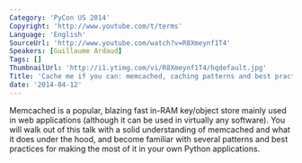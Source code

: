 ```yaml
---
Category: 'PyCon US 2014'
Copyright: 'http://www.youtube.com/t/terms'
Language: 'English'
SourceUrl: 'http://www.youtube.com/watch?v=R8Xmeynf1T4'
Speakers: [Guillaume Ardaud]
Tags: []
ThumbnailUrl: 'http://i1.ytimg.com/vi/R8Xmeynf1T4/hqdefault.jpg'
Title: 'Cache me if you can: memcached, caching patterns and best practices'
date: '2014-04-12'
---
```

Memcached is a popular, blazing fast in-RAM key/object store mainly used in web applications (although it can be used in virtually any software). You will walk out of this talk with a solid understanding of memcached and what it does under the hood, and become familiar with several patterns and best practices for making the most of it in your own Python applications.
